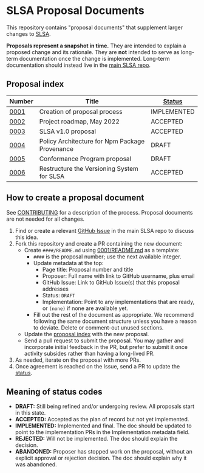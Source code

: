 # SLSA Proposal Documents

This repository contains "proposal documents" that supplement larger changes to
[SLSA].

**Proposals represent a snapshot in time.** They are intended to explain a
proposed change and its rationale. They are **not** intended to serve as
long-term documentation once the change is implemented. Long-term documentation
should instead live in the [main SLSA repo].

## Proposal index

Number                 | Title                                          | [Status]
---------------------- | -----------------------------------------------| -----------
[0001](0001/README.md) | Creation of proposal process                   | IMPLEMENTED
[0002](0002/README.md) | Project roadmap, May 2022                      | ACCEPTED
[0003](0003/README.md) | SLSA v1.0 proposal                             | ACCEPTED
[0004](0004/README.md) | Policy Architecture for Npm Package Provenance | DRAFT
[0005](0005/README.md) | Conformance Program proposal                   | DRAFT
[0006](0006/README.md) | Restructure the Versioning System for SLSA     | ACCEPTED


## How to create a proposal document

See [CONTRIBUTING] for a description of the process. Proposal documents are not
needed for all changes.

1.  Find or create a relevant [GitHub Issue] in the main SLSA repo to discuss
    this idea.
2.  Fork this repository and create a PR containing the new document:
    *   Create `####/README.md` using [0001/README.md](0001/README.md) as a
        template:
        *   `####` is the proposal number; use the next available integer.
        *   Update metadata at the top:
            *   Page title: Proposal number and title
            *   Proposer: Full name with link to GitHub username, plus email
            *   GitHub Issue: Link to GitHub Issue(s) that this proposal
                addresses
            *   Status: `DRAFT`
            *   Implementation: Point to any implementations that are ready, or
                `(none)` if none are available yet.
        *   Fill out the rest of the document as appropriate. We recommend
            following the same document structure unless you have a reason to
            deviate. Delete or comment-out unused sections.
    *   Update the [proposal index] with the new proposal.
    *   Send a pull request to submit the proposal. You may gather and
        incorporate initial feedback in the PR, but prefer to submit it once
        activity subsides rather than having a long-lived PR.
3.  As needed, iterate on the proposal with more PRs.
4.  Once agreement is reached on the Issue, send a PR to update the [status].

## Meaning of status codes

*   **DRAFT:** Still being refined and/or undergoing review. All proposals start
    in this state.
*   **ACCEPTED:** Accepted as the plan of record but not yet implemented.
*   **IMPLEMENTED:** Implemented and final. The doc should be updated to point
    to the implementation PRs in the Implementation metadata field.
*   **REJECTED:** Will not be implemented. The doc should explain the decision.
*   **ABANDONED:** Proposer has stopped work on the proposal, without an
    explicit approval or rejection decision. The doc should explain why it was
    abandoned.

[CONTRIBUTING]: https://github.com/slsa-framework/slsa/blob/main/CONTRIBUTING.md
[SLSA]: https://slsa.dev
[main SLSA repo]: https://github.com/slsa-framework/slsa
[GitHub Issue]: https://github.com/slsa-framework/slsa/issues
[status]: #meaning-of-status-codes
[proposal index]: #proposal-index
